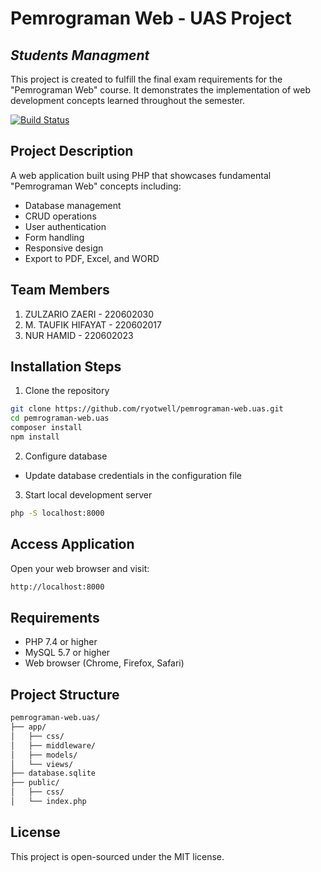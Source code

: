 # Pemrograman Web - UAS Project
## _Students Managment_
This project is created to fulfill the final exam requirements for the "Pemrograman Web" course. It demonstrates the implementation of web development concepts learned throughout the semester.

[![Build Status](https://travis-ci.org/ryotwell/pemrograman-web.uas.svg?branch=master)](https://travis-ci.org/ryotwell/pemrograman-web.uas)

## Project Description

A web application built using PHP that showcases fundamental "Pemrograman Web" concepts including:
- Database management
- CRUD operations
- User authentication
- Form handling
- Responsive design
- Export to PDF, Excel, and WORD

## Team Members

1. ZULZARIO ZAERI - 220602030
2. M. TAUFIK HIFAYAT - 220602017 
3. NUR HAMID - 220602023

## Installation Steps

1. Clone the repository
```bash
git clone https://github.com/ryotwell/pemrograman-web.uas.git
cd pemrograman-web.uas
composer install
npm install
```
2. Configure database
- Update database credentials in the configuration file

3. Start local development server
```bash
php -S localhost:8000
```

## Access Application

Open your web browser and visit:
```bash
http://localhost:8000
```

## Requirements

- PHP 7.4 or higher
- MySQL 5.7 or higher
- Web browser (Chrome, Firefox, Safari)

## Project Structure

```bash
pemrograman-web.uas/
├── app/
│   ├── css/
│   ├── middleware/
│   ├── models/
│   └── views/
├── database.sqlite
├── public/
│   ├── css/
│   └── index.php
```

## License

This project is open-sourced under the MIT license.